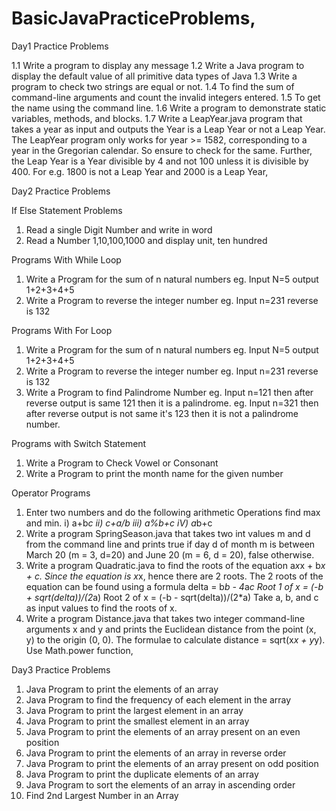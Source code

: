 # BasicJavaPracticeProblems,

Day1 Practice Problems

1.1 Write a program to display any message
1.2 Write a Java program to display the default value of all primitive data types of Java
1.3 Write a program to check two strings are equal or not. 
1.4 To find the sum of command-line arguments and count the invalid integers entered.
1.5 To get the name using the command line.
1.6 Write a program to demonstrate static variables, methods, and blocks.
1.7 Write a LeapYear.java program that takes a year as input and outputs the Year is a Leap Year or not a Leap Year.
The LeapYear program only works for year >= 1582, corresponding to a year in the Gregorian calendar. So ensure to check for the same. Further, the Leap Year is a Year divisible by 4 and not 100 unless it is divisible by 400. For e.g. 1800 is not a Leap Year and 2000 is a Leap Year, 

Day2 Practice Problems 

If Else Statement Problems
1. Read a single Digit Number and write in word
2. Read a Number 1,10,100,1000 and display unit, ten hundred

Programs With While Loop
1. Write a Program for the sum of n natural numbers eg. Input N=5 output 1+2+3+4+5
2. Write a Program to reverse the integer number eg. Input n=231 reverse is 132

Programs With For Loop
1. Write a Program for the sum of n natural numbers eg. Input N=5 output 1+2+3+4+5
2. Write a Program to reverse the integer number eg. Input n=231 reverse is 132
3. Write a Program to find Palindrome Number
eg. Input n=121 then after reverse output is same 121 then it is a palindrome.
eg. Input n=321 then after reverse output is not same it's 123 then it is not a palindrome number.

Programs with Switch Statement
1. Write a Program to Check Vowel or Consonant
2. Write a Program to print the month name for the given number

Operator Programs
1. Enter two numbers and do the following arithmetic Operations find max and min.
i) a+b*c ii) c+a/b
iii) a%b+c iV) a*b+c
2. Write a program SpringSeason.java that takes two int values m and d from the command line and prints true if day d of month m is between March 20 (m = 3, d=20) and June 20 (m = 6, d = 20), false otherwise.
3. Write a program Quadratic.java to find the roots of the equation a*x*x + b*x + c.
Since the equation is x*x, hence there are 2 roots. The 2 roots of the equation can be found using a formula delta = b*b - 4*a*c
Root 1 of x = (-b + sqrt(delta))/(2*a)
Root 2 of x = (-b - sqrt(delta))/(2*a)
Take a, b, and c as input values to find the roots of x.
4. Write a program Distance.java that takes two integer command-line arguments x and y and prints the Euclidean distance from the point (x, y) to the origin (0, 0). The formulae to calculate distance = sqrt(x*x + y*y). Use Math.power function, 

Day3 Practice Problems 

1) Java Program to print the elements of an array
2) Java Program to find the frequency of each element in the array
3) Java Program to print the largest element in an array
4) Java Program to print the smallest element in an array
5) Java Program to print the elements of an array present on an even position
6) Java Program to print the elements of an array in reverse order
7) Java Program to print the elements of an array present on odd position
8) Java Program to print the duplicate elements of an array
9) Java Program to sort the elements of an array in ascending order  
10) Find 2nd Largest Number in an Array


